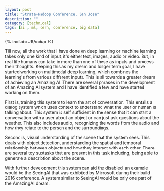```yaml
---
layout: post
title: "Strata+Hadoop Conference, San Jose"
description: ""
category: [technical]
tags: [ai , ml, cern, conference, big data]
---
```

{% include JB/setup %}


Till now, all the work that I have done on deep learning or machine learning takes only one kind of input, it's either text, images, audio or video. But, in real life humans can take in more than one of these as inputs and process their thoughts. Keeping this as my dream and longer term goal, I have started working on multimodal deep learning, which combines the learning's from various different inputs. This is all towards a greater dream of achieving an Amazing AI. There are several phrases in the development of an Amazing AI system and I have identified a few and have started working on them. 


First is, training this system to learn the art of conversation. This entails a dialog system which uses context to understand what the user or human is talking about. This system is self sufficient in the sense that it can start a conversation with a user about an object or can just ask questions about the weather. This also includes audio, recognizing the words from the audio and how they relate to the person and the surroundings. 

Second is, visual understanding of the scene that the system sees. This deals with object detection, understanding the spatial and temporal relationship between objects and how they interact with each other. There are several toy subtasks that are present in this task including, being able to generate a description about the scene. 

With further development this system can aid the disabled, an example would be the SeeingAI that was exhibited by Microsoft during their build 2016 conference. A system similar to SeeingAI would be only one part of the AmazingAI dream. 